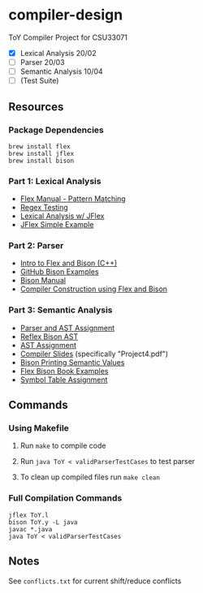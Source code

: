 # compiler-design
ToY Compiler Project for CSU33071

- [x] Lexical Analysis 20/02
- [ ] Parser 20/03
- [ ] Semantic Analysis 10/04
- [ ] (Test Suite)

## Resources
### Package Dependencies
```
brew install flex
brew install jflex
brew install bison
```

### Part 1: Lexical Analysis
- [Flex Manual - Pattern Matching](https://westes.github.io/flex/manual/Patterns.html#Patterns)
- [Regex Testing](https://regex101.com/)
- [Lexical Analysis w/ JFlex](https://www.cs.auckland.ac.nz/courses/compsci330s1c/lectures/330ChaptersPDF/Chapt1.pdf)
- [JFlex Simple Example](https://jflex.de/manual.html#Example)

### Part 2: Parser
- [Intro to Flex and Bison (C++)](https://www.oreilly.com/library/view/flex-bison/9780596805418/ch01.html)
- [GitHub Bison Examples](https://github.com/valecor95/bison-flex-jflex-examples)
- [Bison Manual](https://www.gnu.org/software/bison/manual/bison.html#Java-Parsers)
- [Compiler Construction using Flex and Bison](https://www.admb-project.org/tools/flex/compiler.pdf)

### Part 3: Semantic Analysis
- [Parser and AST Assignment](https://courses.cs.washington.edu/courses/csep501/14sp/project/parser-ast.html)
- [Reflex Bison AST](https://github.com/UO-cis561/reflex-bison-ast)
- [AST Assignment](https://people.cs.pitt.edu/~jmisurda/teaching/cs2210/2134/cs2210-2134-project2.htm)
- [Compiler Slides](http://web.cecs.pdx.edu/~harry/compilers/slides/) (specifically "Project4.pdf")
- [Bison Printing Semantic Values](https://www.gnu.org/software/bison/manual/bison.html#Printer-Decl)
- [Flex Bison Book Examples](https://github.com/mbbill/flexbison/tree/master/flexbison)
- [Symbol Table Assignment](https://cs.gmu.edu/~dnord/cs440-540/cpaxi2.html)

## Commands
### Using Makefile

1. Run `make` to compile code

2. Run `java ToY < validParserTestCases` to test parser

3. To clean up compiled files run `make clean`

### Full Compilation Commands
```
jflex ToY.l
bison ToY.y -L java
javac *.java
java ToY < validParserTestCases
```

## Notes
See `conflicts.txt` for current shift/reduce conflicts